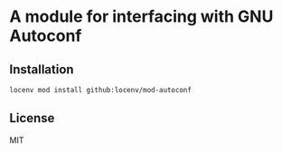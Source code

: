 # A module for interfacing with GNU Autoconf

## Installation

```sh
locenv mod install github:locenv/mod-autoconf
```

## License

MIT
